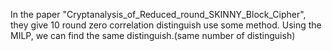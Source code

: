 
In the paper "Cryptanalysis_of_Reduced_round_SKINNY_Block_Cipher", they give
10 round zero correlation distinguish use some method.
Using the MILP, we can find the same distinguish.(same number of distinguish)
